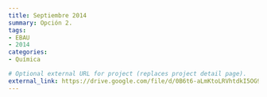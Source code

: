 ```yaml
---
title: Septiembre 2014
summary: Opción 2.
tags:
- EBAU
- 2014
categories:
- Química

# Optional external URL for project (replaces project detail page).
external_link: https://drive.google.com/file/d/0B6t6-aLmKtoLRVhtdkI5OG9mdTA/view
---
```

